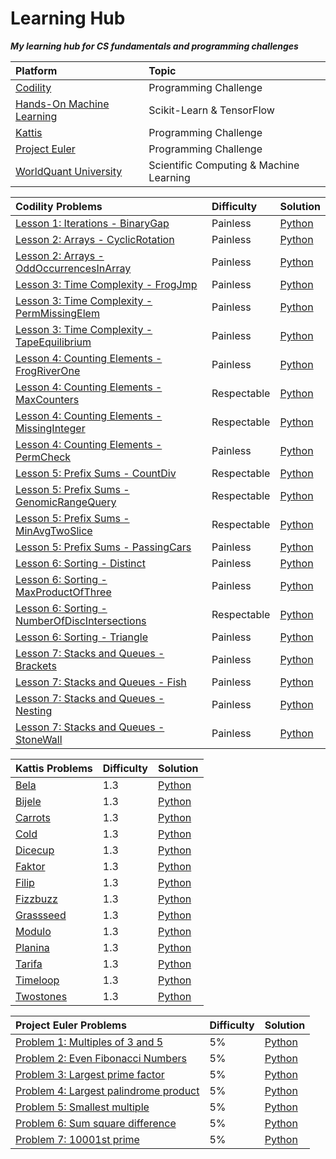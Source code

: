 # Learning Hub

***My learning hub for CS fundamentals and programming challenges***

| Platform | Topic |
|:------------------|:------------------|
| [Codility](https://app.codility.com/programmers/lessons) | Programming Challenge |
| [Hands-On Machine Learning](https://www.oreilly.com/library/view/hands-on-machine-learning/9781491962282/) | Scikit-Learn & TensorFlow |
| [Kattis](https://open.kattis.com/) | Programming Challenge |
| [Project Euler](https://projecteuler.net/about) | Programming Challenge |
| [WorldQuant University](https://wqu.org/programs/data-science/) | Scientific Computing & Machine Learning |

| Codility Problems | Difficulty | Solution	|
|:------------------|:------------------|:------------------|
| [Lesson 1: Iterations - BinaryGap](https://app.codility.com/programmers/lessons/1-iterations/binary_gap/) | Painless | [Python](https://github.com/johnsykim/LearningHub/blob/master/codility/Lesson_1_BinaryGap.py) |
| [Lesson 2: Arrays - CyclicRotation](https://app.codility.com/programmers/lessons/2-arrays/cyclic_rotation/) | Painless | [Python](https://github.com/johnsykim/LearningHub/blob/master/codility/Lesson_2_CyclicRotation.py) |
| [Lesson 2: Arrays - OddOccurrencesInArray](https://app.codility.com/programmers/lessons/2-arrays/odd_occurrences_in_array/) | Painless | [Python](https://github.com/johnsykim/LearningHub/blob/master/codility/Lesson_2_OddOccurrencesInArray.py) |
| [Lesson 3: Time Complexity - FrogJmp](https://app.codility.com/programmers/lessons/3-time_complexity/frog_jmp/) | Painless | [Python](https://github.com/johnsykim/LearningHub/blob/master/codility/Lesson_3_FrogJmp.py) |
| [Lesson 3: Time Complexity - PermMissingElem](https://app.codility.com/programmers/lessons/3-time_complexity/perm_missing_elem/) | Painless | [Python](https://github.com/johnsykim/LearningHub/blob/master/codility/Lesson_3_PermMissingElem.py) |
| [Lesson 3: Time Complexity - TapeEquilibrium](https://app.codility.com/programmers/lessons/3-time_complexity/tape_equilibrium/) | Painless | [Python](https://github.com/johnsykim/LearningHub/blob/master/codility/Lesson_3_TapeEquilibrium.py) |
| [Lesson 4: Counting Elements - FrogRiverOne](https://app.codility.com/programmers/lessons/4-counting_elements/frog_river_one/) | Painless | [Python](https://github.com/johnsykim/LearningHub/blob/master/codility/Lesson_4_FrogRiverOne.py) |
| [Lesson 4: Counting Elements - MaxCounters](https://app.codility.com/programmers/lessons/4-counting_elements/max_counters/) | Respectable | [Python](https://github.com/johnsykim/LearningHub/blob/master/codility/Lesson_4_MaxCounters.py) |
| [Lesson 4: Counting Elements - MissingInteger](https://app.codility.com/programmers/lessons/4-counting_elements/missing_integer/) | Respectable | [Python](https://github.com/johnsykim/LearningHub/blob/master/codility/Lesson_4_MissingInteger.py) |
| [Lesson 4: Counting Elements - PermCheck](https://app.codility.com/programmers/lessons/4-counting_elements/perm_check/) | Painless | [Python](https://github.com/johnsykim/LearningHub/blob/master/codility/Lesson_4_PermCheck.py) |
| [Lesson 5: Prefix Sums - CountDiv](https://app.codility.com/programmers/lessons/5-prefix_sums/count_div/) | Respectable | [Python](https://github.com/johnsykim/LearningHub/blob/master/codility/Lesson_5_CountDiv.py) |
| [Lesson 5: Prefix Sums - GenomicRangeQuery](https://app.codility.com/programmers/lessons/5-prefix_sums/genomic_range_query/) | Respectable | [Python](https://github.com/johnsykim/LearningHub/blob/master/codility/Lesson_5_GenomicRangeQuery.py) |
| [Lesson 5: Prefix Sums - MinAvgTwoSlice](https://app.codility.com/programmers/lessons/5-prefix_sums/min_avg_two_slice/) | Respectable | [Python](https://github.com/johnsykim/LearningHub/blob/master/codility/Lesson_5_MinAvgTwoSlice.py) |
| [Lesson 5: Prefix Sums - PassingCars](https://app.codility.com/programmers/lessons/5-prefix_sums/passing_cars/) | Painless | [Python](https://github.com/johnsykim/LearningHub/blob/master/codility/Lesson_5_PassingCars.py) |
| [Lesson 6: Sorting - Distinct](https://app.codility.com/programmers/lessons/6-sorting/distinct/) | Painless | [Python](https://github.com/johnsykim/LearningHub/blob/master/codility/Lesson_6_Distinct.py) |
| [Lesson 6: Sorting - MaxProductOfThree](https://app.codility.com/programmers/lessons/6-sorting/max_product_of_three/) | Painless | [Python](https://github.com/johnsykim/LearningHub/blob/master/codility/Lesson_6_MaxProductOfThree.py) |
| [Lesson 6: Sorting - NumberOfDiscIntersections](https://app.codility.com/programmers/lessons/6-sorting/number_of_disc_intersections/) | Respectable | [Python](https://github.com/johnsykim/LearningHub/blob/master/codility/Lesson_6_NumberOfDiscIntersections.py) |
| [Lesson 6: Sorting - Triangle](https://app.codility.com/programmers/lessons/6-sorting/triangle/) | Painless | [Python](https://github.com/johnsykim/LearningHub/blob/master/codility/Lesson_6_Triangle.py) |
| [Lesson 7: Stacks and Queues - Brackets](https://app.codility.com/programmers/lessons/7-stacks_and_queues/brackets/) | Painless | [Python](https://github.com/johnsykim/LearningHub/blob/master/codility/Lesson_7_Brackets.py) |
| [Lesson 7: Stacks and Queues - Fish](https://app.codility.com/programmers/lessons/7-stacks_and_queues/fish/) | Painless | [Python](https://github.com/johnsykim/LearningHub/blob/master/codility/Lesson_7_Fish.py) |
| [Lesson 7: Stacks and Queues - Nesting](https://app.codility.com/programmers/lessons/7-stacks_and_queues/nesting/) | Painless | [Python](https://github.com/johnsykim/LearningHub/blob/master/codility/Lesson_7_Nesting.py) |
| [Lesson 7: Stacks and Queues - StoneWall](https://app.codility.com/programmers/lessons/7-stacks_and_queues/stone_wall/) | Painless | [Python](https://github.com/johnsykim/LearningHub/blob/master/codility/Lesson_7_StoneWall.py) |

| Kattis Problems | Difficulty | Solution	|
|:------------------|:------------------|:------------------|
| [Bela](https://open.kattis.com/problems/bela) | 1.3 | [Python](https://github.com/johnsykim/LearningHub/blob/master/kattis/bela.py) |
| [Bijele](https://open.kattis.com/problems/bijele) | 1.3 | [Python](https://github.com/johnsykim/LearningHub/blob/master/kattis/bijele.py) |
| [Carrots](https://open.kattis.com/problems/carrots) | 1.3 | [Python](https://github.com/johnsykim/LearningHub/blob/master/kattis/carrots.py) |
| [Cold](https://open.kattis.com/problems/cold) | 1.3 | [Python](https://github.com/johnsykim/LearningHub/blob/master/kattis/cold.py) |
| [Dicecup](https://open.kattis.com/problems/dicecup) | 1.3 | [Python](https://github.com/johnsykim/LearningHub/blob/master/kattis/dicecup.py) |
| [Faktor](https://open.kattis.com/problems/faktor) | 1.3 | [Python](https://github.com/johnsykim/LearningHub/blob/master/kattis/faktor.py) |
| [Filip](https://open.kattis.com/problems/filip) | 1.3 | [Python](https://github.com/johnsykim/LearningHub/blob/master/kattis/filip.py) |
| [Fizzbuzz](https://open.kattis.com/problems/fizzbuzz) | 1.3 | [Python](https://github.com/johnsykim/LearningHub/blob/master/kattis/fizzbuzz.py) |
| [Grassseed](https://open.kattis.com/problems/grassseed) | 1.3 | [Python](https://github.com/johnsykim/LearningHub/blob/master/kattis/grassseed.py) |
| [Modulo](https://open.kattis.com/problems/modulo) | 1.3 | [Python](https://github.com/johnsykim/LearningHub/blob/master/kattis/modulo.py) |
| [Planina](https://open.kattis.com/problems/planina) | 1.3 | [Python](https://github.com/johnsykim/LearningHub/blob/master/kattis/planina.py) |
| [Tarifa](https://open.kattis.com/problems/tarifa) | 1.3 | [Python](https://github.com/johnsykim/LearningHub/blob/master/kattis/tarifa.py) |
| [Timeloop](https://open.kattis.com/problems/timeloop) | 1.3 | [Python](https://github.com/johnsykim/LearningHub/blob/master/kattis/timeloop.py) |
| [Twostones](https://open.kattis.com/problems/twostones) | 1.3 | [Python](https://github.com/johnsykim/LearningHub/blob/master/kattis/twostones.py) |

| Project Euler Problems | Difficulty | Solution	|
|:------------------|:------------------|:------------------|
| [Problem 1: Multiples of 3 and 5](https://projecteuler.net/problem=1) | 5% | [Python](https://github.com/johnsykim/LearningHub/blob/master/project-euler/p1.py) |
| [Problem 2: Even Fibonacci Numbers](https://projecteuler.net/problem=2) | 5% | [Python](https://github.com/johnsykim/LearningHub/blob/master/project-euler/p2.py) |
| [Problem 3: Largest prime factor](https://projecteuler.net/problem=3) | 5% | [Python](https://github.com/johnsykim/LearningHub/blob/master/project-euler/p3.py) |
| [Problem 4: Largest palindrome product](https://projecteuler.net/problem=4) | 5% | [Python](https://github.com/johnsykim/LearningHub/blob/master/project-euler/p4.py) |
| [Problem 5: Smallest multiple](https://projecteuler.net/problem=5) | 5% | [Python](https://github.com/johnsykim/LearningHub/blob/master/project-euler/p5.py) |
| [Problem 6: Sum square difference](https://projecteuler.net/problem=6) | 5% | [Python](https://github.com/johnsykim/LearningHub/blob/master/project-euler/p6.py) |
| [Problem 7: 10001st prime](https://projecteuler.net/problem=7) | 5% | [Python](https://github.com/johnsykim/LearningHub/blob/master/project-euler/p7.py) |
